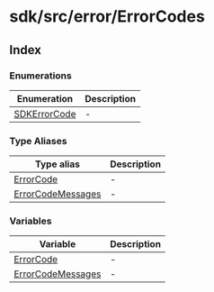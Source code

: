 # sdk/src/error/ErrorCodes

## Index

### Enumerations

| Enumeration | Description |
| ------ | ------ |
| [SDKErrorCode](enumerations/SDKErrorCode.md) | - |

### Type Aliases

| Type alias | Description |
| ------ | ------ |
| [ErrorCode](type-aliases/ErrorCode.md) | - |
| [ErrorCodeMessages](type-aliases/ErrorCodeMessages.md) | - |

### Variables

| Variable | Description |
| ------ | ------ |
| [ErrorCode](variables/ErrorCode.md) | - |
| [ErrorCodeMessages](variables/ErrorCodeMessages.md) | - |
